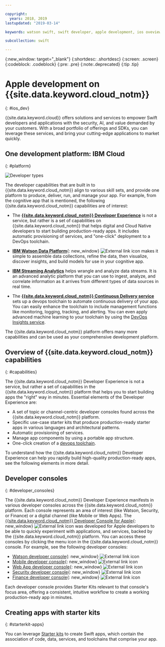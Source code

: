 ```yaml
---

copyright:
  years: 2018, 2019
lastupdated: "2019-03-14"

keywords: watson swift, swift developer, apple development, ios oveview, developer consoles swift, apple console

subcollection: swift

---
```


{:new_window: target="_blank"}
{:shortdesc: .shortdesc}
{:screen: .screen}
{:codeblock: .codeblock}
{:pre: .pre}
{:note:.deprecated}
{:tip .tip}

# Apple development on {{site.data.keyword.cloud_notm}}
{: #ios_dev}

{{site.data.keyword.cloud}} offers solutions and services to empower Swift developers and applications with the security, AI, and value demanded by your customers. With a broad portfolio of offerings and SDKs, you can leverage these services, and bring your cutting-edge applications to market quickly.

## One development platform: IBM Cloud
{: #platform}

 ![Developer types](images/IBM_Cloud_icon.png "IBM Cloud")

The developer capabilities that are built in to {{site.data.keyword.cloud_notm}} align to various skill sets, and provide one platform to produce, deliver, run, and manage your app. For example, from the cognitive app that is mentioned, the following {{site.data.keyword.cloud_notm}} capabilities are of interest:

* The [**{{site.data.keyword.cloud_notm}} Developer Experience**](/docs/overview?topic=overview-dev-journey#dev-journey) is not a service, but rather is a set of capabilities on {{site.data.keyword.cloud_notm}} that helps digital and Cloud Native developers to start building production-ready apps. It includes automatic provisioning of services, and "one-click" deployment to a DevOps toolchain.

* [**IBM Watson Data Platform**](https://dataplatform.ibm.com){: new_window} ![External link icon](../icons/launch-glyph.svg "External link icon") makes it simple to assemble data collections, refine the data, then visualize, discover insights, and build models for use in your cognitive app.

* [**IBM Streaming Analytics**](/docs/services/StreamingAnalytics?topic=StreamingAnalytics-gettingstarted#gettingstarted) helps wrangle and analyze data streams. It is an advanced analytic platform that you can use to ingest, analyze, and correlate information as it arrives from different types of data sources in real time.

* The [**{{site.data.keyword.cloud_notm}} Continuous Delivery service**](/docs/services/ContinuousDelivery?topic=ContinuousDelivery-cd_getting_started#cd_getting_started) sets up a devops toolchain to automate continuous delivery of your app. You can easily enhance the toolchain to include management functions like monitoring, logging, tracking, and alerting. You can even apply advanced machine learning to your toolchain by using the [DevOps Insights service](/docs/services/DevOpsInsights?topic=DevOpsInsights-getting-started#getting-started).

The {{site.data.keyword.cloud_notm}} platform offers many more capabilities and can be used as your comprehensive development platform.

## Overview of {{site.data.keyword.cloud_notm}} capabilities
{: #capabilities}

The {{site.data.keyword.cloud_notm}} Developer Experience is not a service, but rather a set of capabilities in the {{site.data.keyword.cloud_notm}} platform that helps you to start building apps the "right" way in minutes. Essential elements of the Developer Experience are:

* A set of topic or channel-centric developer consoles found across the {{site.data.keyword.cloud_notm}} platform.
* Specific use-case starter kits that produce production-ready starter apps in various languages and architectural patterns.
* Automatic provisioning of services.
* Manage app components by using a portable app structure.
* One-click creation of a [devops toolchain](/docs/services/DevOpsInsights?topic=DevOpsInsights-getting-started#getting-started).

To understand how the {{site.data.keyword.cloud_notm}} Developer Experience can help you rapidly build high-quality production-ready apps, see the following elements in more detail.

## Developer consoles
{: #developer_consoles}

The {{site.data.keyword.cloud_notm}} Developer Experience manifests in various developer consoles across the {{site.data.keyword.cloud_notm}} platform. Each console represents an area of interest (like Watson, Security, or Finance) or a digital channel (like Mobile or Web Apps). The [{{site.data.keyword.cloud_notm}} Developer Console for Apple](https://cloud.ibm.com/developer/appledevelopment/dashboard){: new_window} ![External link icon](../icons/launch-glyph.svg "External link icon") was developed for Apple developers to be able to quickly experiment with applications, and services, backed by the {{site.data.keyword.cloud_notm}} platform. You can access these consoles by clicking the menu icon in the {{site.data.keyword.cloud_notm}} console. For example, see the following developer consoles:

* [Watson developer console](https://cloud.ibm.com/developer/watson/dashboard){: new_window} ![External link icon](../icons/launch-glyph.svg "External link icon")
* [Mobile developer console](https://cloud.ibm.com/developer/mobile/dashboard){: new_window} ![External link icon](../icons/launch-glyph.svg "External link icon")
* [Web App developer console](https://cloud.ibm.com/developer/appservice/dashboard){: new_window} ![External link icon](../icons/launch-glyph.svg "External link icon")
* [Security developer console](https://cloud.ibm.com/developer/security/dashboard){: new_window} ![External link icon](../icons/launch-glyph.svg "External link icon")
* [Finance developer console](https://cloud.ibm.com/developer/finance/dashboard){: new_window} ![External link icon](../icons/launch-glyph.svg "External link icon")

<!--Cloud native development is the process of developing apps that are optimized to leverage capabilities engendered from running on the cloud.  Flexibility, portability, scaling, rapid development, continuous delivery, and a close coupling development and operations ("devops) are characteristics of cloud applications. The {{site.data.keyword.cloud}} Developer Experience quickly gets you started building cloud native applications that are ready for team development and bound for production use.-->


<!--![Overview of elements of the {{site.data.keyword.cloud_notm}} Developer Experience](images/elements_of_devex.png "Overview of elements of the {{site.data.keyword.cloud_notm}} Developer Experience") <br> *Overview of elements of the {{site.data.keyword.cloud_notm}} Developer Experience*-->

Each developer console provides Starter Kits relevant to that console's focus area, offering a consistent, intuitive workflow to create a working production-ready app in minutes.

## Creating apps with starter kits
{: #starterkit-apps}

You can leverage [Starter kits](/docs/swift/starter_kit?topic=swift-starterkits-intro#starterkits-intro) to create Swift apps, which contain the association of code, data, services, and toolchains that comprise your app.
